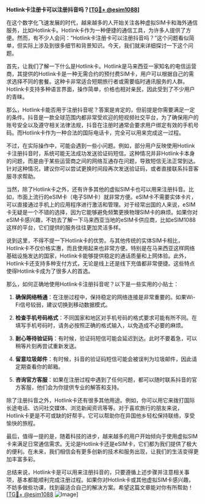 **Hotlink卡注册卡可以注册抖音吗？[[TG💪+ @esim1088](https://t.me/s/esim1088)]**

在这个数字化飞速发展的时代，越来越多的人开始关注各种虚拟SIM卡和海外通信服务，比如Hotlink卡。Hotlink卡作为一种便捷的通信工具，为许多人提供了方便。然而，有不少人会问：“Hotlink卡注册卡可以注册抖音吗？”这个问题看似简单，但实际上涉及到很多细节和背景知识。今天，我们就来详细探讨一下这个问题。

首先，让我们了解一下什么是Hotlink卡。Hotlink是马来西亚一家知名的电信运营商，其提供的Hotlink卡是一种无需合约的预付费SIM卡，用户可以根据自己的需求选择不同的套餐。这种卡非常适合短期旅行者或需要临时通讯服务的人群。Hotlink卡支持多种语言界面，操作简单，价格也相对亲民，因此受到了不少用户的青睐。

那么，Hotlink卡能否用于注册抖音呢？答案是肯定的，但前提是你需要满足一定的条件。抖音是一款全球范围内都非常受欢迎的短视频社交平台，为了确保用户的账号安全以及遵守相关法律法规，抖音在注册时通常会要求用户绑定有效的手机号码。而Hotlink卡作为一种合法的国际电话卡，完全可以用来完成这一过程。

不过，在实际操作中，可能会遇到一些小问题。例如，部分用户反映使用Hotlink卡注册抖音时，系统可能无法成功发送验证码短信。这种情况并非Hotlink卡本身的问题，而是由于某些运营商之间的网络互通存在问题，导致短信无法正常到达。针对这种情况，建议你可以尝试更换时间段再次发送验证码，或者直接联系抖音客服寻求帮助。

当然，除了Hotlink卡之外，还有许多其他的虚拟SIM卡也可以用来注册抖音。比如，市面上流行的eSIM卡（电子SIM卡）就非常方便。eSIM卡不需要实体卡片，可以直接通过手机上的应用程序进行激活和管理。对于经常出国的人来说，eSIM卡无疑是一个不错的选择，因为它能够避免频繁更换物理SIM卡的麻烦。如果你对eSIM卡感兴趣，不妨去了解一下马来西亚当地的eSIM卡供应商，比如eSIM1088这样的平台，它们提供的服务往往更加灵活多样。

说到这里，不得不提一下Hotlink卡的优势。与其他传统的实体SIM卡相比，Hotlink卡不仅价格实惠，而且使用起来也非常方便。特别是在马来西亚这样网络基础设施发达的国家，Hotlink卡能够提供稳定的通话质量和上网体验。此外，Hotlink卡还支持多种支付方式，无论是线上还是线下充值都非常便捷。这些特点使得Hotlink卡成为了很多人的首选。

那么，如何正确地使用Hotlink卡注册抖音呢？以下是一些实用的小贴士：

1. **确保网络畅通**：在注册过程中，保持稳定的网络连接是非常重要的。如果Wi-Fi信号较弱，建议切换到移动数据模式。
   
2. **检查手机号码格式**：不同国家和地区对手机号码的格式要求可能有所不同。在填写手机号码时，请务必按照正确的格式输入，以免造成不必要的麻烦。

3. **耐心等待验证码**：有时候，验证码短信可能会延迟到达。此时不要着急，可以稍等片刻再尝试重新发送。

4. **留意垃圾邮件**：有时候，抖音的验证码短信可能会被误判为垃圾邮件，因此请定期查看你的邮箱。

5. **咨询官方客服**：如果在注册过程中遇到了任何问题，都可以随时联系抖音的官方客服，他们会为你提供专业的解答和支持。

除了注册抖音之外，Hotlink卡还有很多其他用途。例如，你可以用它来拨打国际长途电话、访问社交媒体、浏览新闻资讯等等。对于喜欢旅行的朋友来说，Hotlink卡更是不可或缺的好帮手。它可以帮助你在异国他乡轻松保持联络，享受愉快的旅程。

最后，值得一提的是，随着科技的进步，越来越多的用户开始倾向于使用虚拟SIM卡来满足日常通信需求。无论是Hotlink卡还是eSIM卡，它们都为我们提供了极大的便利。在未来，我们相信会有更多创新的技术和服务出现，让我们的生活变得更加丰富多彩。

总结来说，Hotlink卡是可以用来注册抖音的，只要遵循上述步骤并注意相关事项，基本都能顺利完成注册过程。如果你对Hotlink卡或其他虚拟SIM卡感兴趣，不妨多做些功课，找到最适合自己的解决方案。希望这篇文章能对你有所帮助！[[TG💪+ @esim1088](https://t.me/s/esim1088) ![Image](https://i.postimg.cc/4NQfJmqS/Snipaste-2025-05-13-00-14-12.png)]
